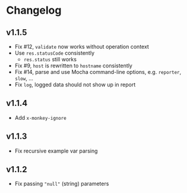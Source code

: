 # Changelog

## v1.1.5

- Fix #12, `validate` now works without operation context
- Use `res.statusCode` consistently
  - `res.status` still works
- Fix #9, `host` is rewritten to `hostname` consistently
- Fix #14, parse and use Mocha command-line options, e.g. `reporter`, `slow`, ...
- Fix `log`, logged data should not show up in report

## v1.1.4

- Add `x-monkey-ignore`

## v1.1.3

- Fix recursive example var parsing

## v1.1.2

- Fix passing `"null"` (string) parameters
